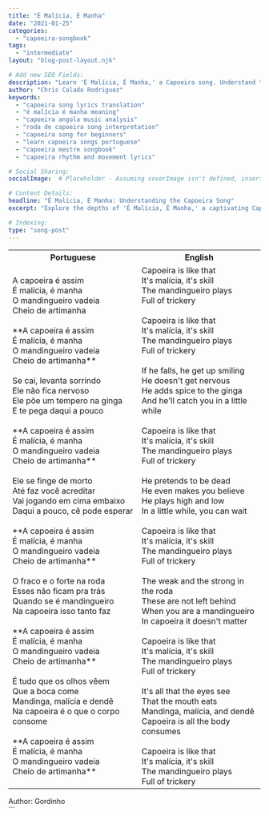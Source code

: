 ```yaml
---
title: "É Malícia, É Manha"
date: "2021-01-25"
categories:
  - "capoeira-songbook"
tags:
  - "intermediate"
layout: "blog-post-layout.njk"

# Add new SEO Fields:
description: "Learn 'É Malícia, É Manha,' a Capoeira song. Understand the meaning, lyrics, and context in Capoeira Angola practice. Improve your roda!"
author: "Chris Calado Rodriguez"
keywords:
  - "capoeira song lyrics translation"
  - "é malícia é manha meaning"
  - "capoeira angola music analysis"
  - "roda de capoeira song interpretation"
  - "capoeira song for beginners"
  - "learn capoeira songs portuguese"
  - "capoeira mestre songbook"
  - "capoeira rhythm and movement lyrics"

# Social Sharing:
socialImage:  # Placeholder - Assuming coverImage isn't defined, insert image URL here

# Content Details:
headline: "É Malícia, É Manha: Understanding the Capoeira Song"
excerpt: "Explore the depths of 'É Malícia, É Manha,' a captivating Capoeira song, and uncover its hidden meanings and practical applications in the roda."

# Indexing:
type: "song-post"
---
```



<table class="capoeira-table">
    <tr class="header-row">
        <th>Portuguese</th>
        <th>English</th>
    </tr>
    <tr>
        <td>A capoeira é assim<br>É malícia, é manha<br>O mandingueiro vadeia<br>Cheio de artimanha<br><br>**A capoeira é assim<br>É malícia, é manha<br>O mandingueiro vadeia<br>Cheio de artimanha**<br><br>Se cai, levanta sorrindo<br>Ele não fica nervoso<br>Ele põe um tempero na ginga<br>E te pega daqui a pouco<br><br>**A capoeira é assim<br>É malícia, é manha<br>O mandingueiro vadeia<br>Cheio de artimanha**<br><br>Ele se finge de morto<br>Até faz você acreditar<br>Vai jogando em cima embaixo<br>Daqui a pouco, cê pode esperar<br><br>**A capoeira é assim<br>É malícia, é manha<br>O mandingueiro vadeia<br>Cheio de artimanha**<br><br>O fraco e o forte na roda<br>Esses não ficam pra trás<br>Quando se é mandingueiro<br>Na capoeira isso tanto faz<br><br>**A capoeira é assim<br>É malícia, é manha<br>O mandingueiro vadeia<br>Cheio de artimanha**<br><br>É tudo que os olhos vêem<br>Que a boca come<br>Mandinga, malícia e dendê<br>Na capoeira é o que o corpo consome<br><br>**A capoeira é assim<br>É malícia, é manha<br>O mandingueiro vadeia<br>Cheio de artimanha**</td>
        <td>Capoeira is like that<br>It's malícia, it's skill<br>The mandingueiro plays<br>Full of trickery<br><br>Capoeira is like that<br>It's malícia, it's skill<br>The mandingueiro plays<br>Full of trickery<br><br>If he falls, he get up smiling<br>He doesn't get nervous<br>He adds spice to the ginga<br>And he'll catch you in a little while<br><br>Capoeira is like that<br>It's malícia, it's skill<br>The mandingueiro plays<br>Full of trickery<br><br>He pretends to be dead<br>He even makes you believe<br>He plays high and low<br>In a little while, you can wait<br><br>Capoeira is like that<br>It's malícia, it's skill<br>The mandingueiro plays<br>Full of trickery<br><br>The weak and the strong in the roda<br>These are not left behind<br>When you are a mandingueiro<br>In capoeira it doesn't matter<br><br>Capoeira is like that<br>It's malícia, it's skill<br>The mandingueiro plays<br>Full of trickery<br><br>It's all that the eyes see<br>That the mouth eats<br>Mandinga, malícia, and dendê<br>Capoeira is all the body consumes<br><br>Capoeira is like that<br>It's malícia, it's skill<br>The mandingueiro plays<br>Full of trickery</td>
    </tr>
</table>
<figcaption>
    Author: Gordinho
</figcaption>
```